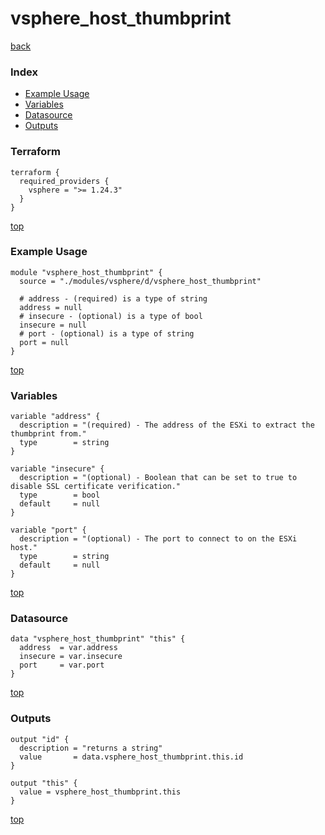 # vsphere_host_thumbprint

[back](../vsphere.md)

### Index

- [Example Usage](#example-usage)
- [Variables](#variables)
- [Datasource](#datasource)
- [Outputs](#outputs)

### Terraform

```hcl
terraform {
  required_providers {
    vsphere = ">= 1.24.3"
  }
}
```

[top](#index)

### Example Usage

```hcl
module "vsphere_host_thumbprint" {
  source = "./modules/vsphere/d/vsphere_host_thumbprint"

  # address - (required) is a type of string
  address = null
  # insecure - (optional) is a type of bool
  insecure = null
  # port - (optional) is a type of string
  port = null
}
```

[top](#index)

### Variables

```hcl
variable "address" {
  description = "(required) - The address of the ESXi to extract the thumbprint from."
  type        = string
}

variable "insecure" {
  description = "(optional) - Boolean that can be set to true to disable SSL certificate verification."
  type        = bool
  default     = null
}

variable "port" {
  description = "(optional) - The port to connect to on the ESXi host."
  type        = string
  default     = null
}
```

[top](#index)

### Datasource

```hcl
data "vsphere_host_thumbprint" "this" {
  address  = var.address
  insecure = var.insecure
  port     = var.port
}
```

[top](#index)

### Outputs

```hcl
output "id" {
  description = "returns a string"
  value       = data.vsphere_host_thumbprint.this.id
}

output "this" {
  value = vsphere_host_thumbprint.this
}
```

[top](#index)